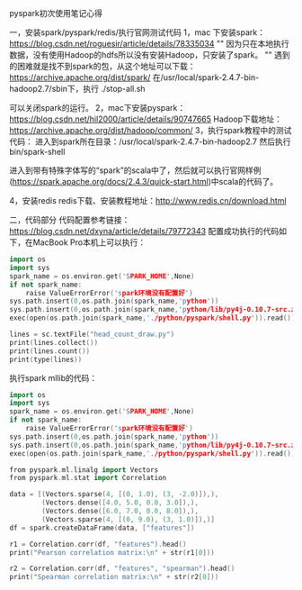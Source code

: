 pyspark初次使用笔记心得

一，安装spark/pyspark/redis/执行官网测试代码
1，mac 下安装spark：https://blog.csdn.net/roguesir/article/details/78335034
""
因为只在本地执行数据，没有使用Hadoop的hdfs所以没有安装Hadoop，只安装了spark。
""
遇到的困难就是找不到spark的包，从这个地址可以下载：https://archive.apache.org/dist/spark/
在/usr/local/spark-2.4.7-bin-hadoop2.7/sbin下，执行
./stop-all.sh

可以关闭spark的运行。
2，mac下安装pyspark：https://blog.csdn.net/hil2000/article/details/90747665
Hadoop下载地址：
https://archive.apache.org/dist/hadoop/common/
3，执行spark教程中的测试代码：
进入到spark所在目录：/usr/local/spark-2.4.7-bin-hadoop2.7
然后执行
bin/spark-shell

进入到带有特殊字体写的“spark”的scala中了，然后就可以执行官网样例(https://spark.apache.org/docs/2.4.3/quick-start.html)中scala的代码了。

4，安装redis
redis下载、安装教程地址：http://www.redis.cn/download.html

二，代码部分
代码配置参考链接：https://blog.csdn.net/dxyna/article/details/79772343
配置成功执行的代码如下，在MacBook Pro本机上可以执行：
```cpp
import os
import sys
spark_name = os.environ.get('SPARK_HOME',None)
if not spark_name:
    raise ValueErrorError('spark环境没有配置好')
sys.path.insert(0,os.path.join(spark_name,'python'))
sys.path.insert(0,os.path.join(spark_name,'python/lib/py4j-0.10.7-src.zip'))
exec(open(os.path.join(spark_name,'./python/pyspark/shell.py')).read())

lines = sc.textFile("head_count_draw.py")
print(lines.collect())
print(lines.count())
print(type(lines))
```

执行spark mllib的代码：
```cpp
import os
import sys
spark_name = os.environ.get('SPARK_HOME',None)
if not spark_name:
    raise ValueErrorError('spark环境没有配置好')
sys.path.insert(0,os.path.join(spark_name,'python'))
sys.path.insert(0,os.path.join(spark_name,'python/lib/py4j-0.10.7-src.zip'))
exec(open(os.path.join(spark_name,'./python/pyspark/shell.py')).read())

from pyspark.ml.linalg import Vectors
from pyspark.ml.stat import Correlation

data = [(Vectors.sparse(4, [(0, 1.0), (3, -2.0)]),),
        (Vectors.dense([4.0, 5.0, 0.0, 3.0]),),
        (Vectors.dense([6.0, 7.0, 0.0, 8.0]),),
        (Vectors.sparse(4, [(0, 9.0), (3, 1.0)]),)]
df = spark.createDataFrame(data, ["features"])

r1 = Correlation.corr(df, "features").head()
print("Pearson correlation matrix:\n" + str(r1[0]))

r2 = Correlation.corr(df, "features", "spearman").head()
print("Spearman correlation matrix:\n" + str(r2[0]))
```

